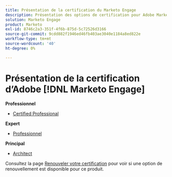 ```yaml
---
title: Présentation de la certification du Marketo Engage
description: Présentation des options de certification pour Adobe Marketo Engage
solution: Marketo Engage
product: Marketo
exl-id: 8746c2a3-351f-4f6b-875d-5c72526d3166
source-git-commit: 9cdd882f1946ed46fb403ae3040e1184a8ed822e
workflow-type: tm+mt
source-wordcount: '40'
ht-degree: 0%

---
```


# Présentation de la certification d’Adobe [!DNL Marketo Engage]

**Professionnel**

* [Certified Professional](/help/certifications/ame/ame-p.md) <!--AD0-E555-->

**Expert**

* [Professionnel](/help/certifications/ame/ame-e-business.md) <!--AD0-E559-->

**Principal**

* [Architect](/help/certifications/ame/ame-m-architect-23-08.md) <!--AD0-E560-->

Consultez la page [Renouveler votre certification](/help/certifications/renew.md) pour voir si une option de renouvellement est disponible pour ce produit.
